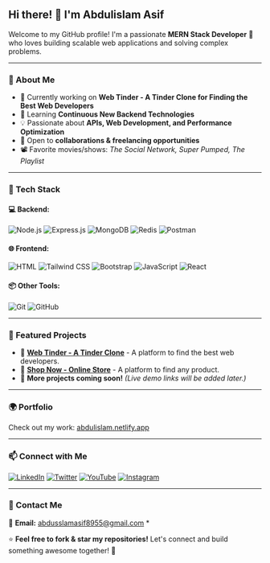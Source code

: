 ## Hi there! 👋 I'm Abdulislam Asif

Welcome to my GitHub profile! I'm a passionate **MERN Stack Developer** 🚀 who loves building scalable web applications and solving complex problems. 

---

### 🌟 About Me
- 🔭 Currently working on **Web Tinder - A Tinder Clone for Finding the Best Web Developers**
- 🌱 Learning **Continuous New Backend Technologies**
- 💡 Passionate about **APIs, Web Development, and Performance Optimization**
- 🎯 Open to **collaborations & freelancing opportunities**
- 📽 Favorite movies/shows: *The Social Network, Super Pumped, The Playlist*

---

### 🚀 Tech Stack

#### 💻 Backend:
![Node.js](https://img.shields.io/badge/Node.js-339933?style=for-the-badge&logo=node.js&logoColor=white)
![Express.js](https://img.shields.io/badge/Express.js-000000?style=for-the-badge&logo=express&logoColor=white)
![MongoDB](https://img.shields.io/badge/MongoDB-4EA94B?style=for-the-badge&logo=mongodb&logoColor=white)
![Redis](https://img.shields.io/badge/Redis-DC382D?style=for-the-badge&logo=redis&logoColor=white)
![Postman](https://img.shields.io/badge/Postman-FF6C37?style=for-the-badge&logo=postman&logoColor=white)

#### 🌐 Frontend:
![HTML](https://img.shields.io/badge/HTML5-E34F26?style=for-the-badge&logo=html5&logoColor=white)
![Tailwind CSS](https://img.shields.io/badge/TailwindCSS-38B2AC?style=for-the-badge&logo=tailwind-css&logoColor=white)
![Bootstrap](https://img.shields.io/badge/Bootstrap-7952B3?style=for-the-badge&logo=bootstrap&logoColor=white)
![JavaScript](https://img.shields.io/badge/JavaScript-F7DF1E?style=for-the-badge&logo=javascript&logoColor=black)
![React](https://img.shields.io/badge/React-61DAFB?style=for-the-badge&logo=react&logoColor=black)


#### 📦 Other Tools:
![Git](https://img.shields.io/badge/Git-F05032?style=for-the-badge&logo=git&logoColor=white)
![GitHub](https://img.shields.io/badge/GitHub-181717?style=for-the-badge&logo=github&logoColor=white)

---

### 📌 Featured Projects
- 🔹 **[Web Tinder - A Tinder Clone](https://github.com/your-github-username/web-tinder)** - A platform to find the best web developers.
- 🔹 **[Shop Now    - Online Store](https://github.com/your-github-username/web-tinder)** - A platform to find any product.
- 🔹 **More projects coming soon!** *(Live demo links will be added later.)*

---

### 🌍 Portfolio
Check out my work: [abdulislam.netlify.app](https://abdulislam.netlify.app)

---

### 📫 Connect with Me
[![LinkedIn](https://img.shields.io/badge/LinkedIn-0077B5?style=for-the-badge&logo=linkedin&logoColor=white)](https://www.linkedin.com/in/abdulislam-asif-%F0%9F%92%BB-300925279/)
[![Twitter](https://img.shields.io/badge/Twitter-1DA1F2?style=for-the-badge&logo=twitter&logoColor=white)](https://x.com/Abdulislam_12)
[![YouTube](https://img.shields.io/badge/YouTube-FF0000?style=for-the-badge&logo=youtube&logoColor=white)](https://www.youtube.com/@DragonBallz-011)
[![Instagram](https://img.shields.io/badge/Instagram-E4405F?style=for-the-badge&logo=instagram&logoColor=white)](https://www.instagram.com/abdulislam_11/)

---

### 📩 Contact Me
📧 **Email:** abdusslamasif8955@gmail.com *

⭐️ **Feel free to fork & star my repositories!** Let's connect and build something awesome together! 🚀
